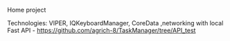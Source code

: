 Home project

Technologies: VIPER, IQKeyboardManager, CoreData ,networking with local Fast API - https://github.com/agrich-8/TaskManager/tree/API_test
